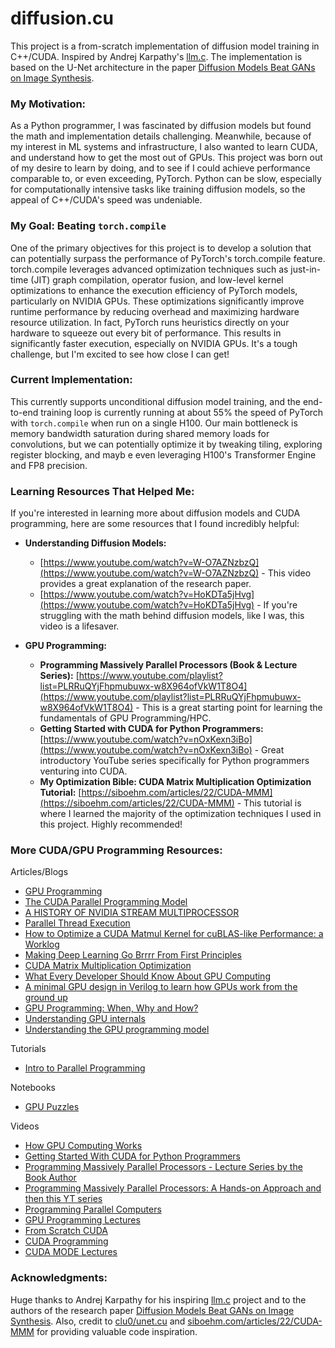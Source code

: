 # diffusion.cu

This project is a from-scratch implementation of diffusion model training in C++/CUDA. Inspired by Andrej Karpathy's [llm.c](https://github.com/karpathy/llm.c). The implementation is based on the U-Net architecture in the paper [Diffusion Models Beat GANs on Image Synthesis](https://arxiv.org/abs/2105.05233).

### **My Motivation:**

As a Python programmer, I was fascinated by diffusion models but found the math and implementation details challenging. Meanwhile, because of my interest in ML systems and infrastructure, I also wanted to learn CUDA, and understand how to get the most out of GPUs. This project was born out of my desire to learn by doing, and to see if I could achieve performance comparable to, or even exceeding, PyTorch. Python can be slow, especially for computationally intensive tasks like training diffusion models, so the appeal of C++/CUDA's speed was undeniable.

### **My Goal: Beating `torch.compile`**

One of the primary objectives for this project is to develop a solution that can potentially surpass the performance of PyTorch's torch.compile feature. torch.compile leverages advanced optimization techniques such as just-in-time (JIT) graph compilation, operator fusion, and low-level kernel optimizations to enhance the execution efficiency of PyTorch models, particularly on NVIDIA GPUs. These optimizations significantly improve runtime performance by reducing overhead and maximizing hardware resource utilization. In fact, PyTorch runs heuristics directly on your hardware to squeeze out every bit of performance. This results in significantly faster execution, especially on NVIDIA GPUs. It's a tough challenge, but I'm excited to see how close I can get!

### **Current Implementation:**

This currently supports unconditional diffusion model training, and the end-to-end training loop is currently running at about 55% the speed of PyTorch with `torch.compile` when run on a single H100. Our main bottleneck is memory bandwidth saturation during shared memory loads for convolutions, but we can potentially optimize it by tweaking tiling, exploring register blocking, and mayb e even leveraging H100's Transformer Engine and FP8 precision.

### Learning Resources That Helped Me:

If you're interested in learning more about diffusion models and CUDA programming, here are some resources that I found incredibly helpful:

 * **Understanding Diffusion Models:**
    - [https://www.youtube.com/watch?v=W-O7AZNzbzQ](https://www.youtube.com/watch?v=W-O7AZNzbzQ) - This video provides a great explanation of the research paper.
    - [https://www.youtube.com/watch?v=HoKDTa5jHvg](https://www.youtube.com/watch?v=HoKDTa5jHvg) - If you're struggling with the math behind diffusion models, like I was, this video is a lifesaver.
    
* **GPU Programming:**
    * **Programming Massively Parallel Processors (Book & Lecture Series):** [https://www.youtube.com/playlist?list=PLRRuQYjFhpmubuwx-w8X964ofVkW1T8O4](https://www.youtube.com/playlist?list=PLRRuQYjFhpmubuwx-w8X964ofVkW1T8O4) - This is a great starting point for learning the fundamentals of GPU Programming/HPC. 
    * **Getting Started with CUDA for Python Programmers:** [https://www.youtube.com/watch?v=nOxKexn3iBo](https://www.youtube.com/watch?v=nOxKexn3iBo) - Great introductory YouTube series specifically for Python programmers venturing into CUDA.
    * **My Optimization Bible: CUDA Matrix Multiplication Optimization Tutorial:** [https://siboehm.com/articles/22/CUDA-MMM](https://siboehm.com/articles/22/CUDA-MMM) - This tutorial is where I learned the majority of the optimization techniques I used in this project. Highly recommended!

### **More CUDA/GPU Programming Resources:**

Articles/Blogs

- [GPU Programming](https://enccs.github.io/gpu-programming/)
- [The CUDA Parallel Programming Model](https://fabiensanglard.net/cuda/)
- [A HISTORY OF NVIDIA STREAM MULTIPROCESSOR](https://fabiensanglard.net/cuda/index.html)
- [Parallel Thread Execution](https://docs.nvidia.com/cuda/parallel-thread-execution/index.html)
- [How to Optimize a CUDA Matmul Kernel for cuBLAS-like Performance: a Worklog](https://siboehm.com/articles/22/CUDA-MMM)
- [Making Deep Learning Go Brrrr From First Principles](https://horace.io/brrr_intro.html)
- [CUDA Matrix Multiplication Optimization](https://leimao.github.io/article/CUDA-Matrix-Multiplication-Optimization/)
- [What Every Developer Should Know About GPU Computing](https://codeconfessions.substack.com/p/gpu-computing)
- [A minimal GPU design in Verilog to learn how GPUs work from the ground up](https://github.com/adam-maj/tiny-gpu)
- [GPU Programming: When, Why and How?](https://enccs.github.io/gpu-programming/)
- [Understanding GPU internals](https://cmeraki.github.io/gpu-part1.html)
- [Understanding the GPU programming model](https://cmeraki.github.io/gpu-part2.html)
  
Tutorials 
- [Intro to Parallel Programming](https://developer.nvidia.com/udacity-cs344-intro-parallel-programming)

Notebooks
- [GPU Puzzles](https://github.com/srush/GPU-Puzzles)
  
Videos 
- [How GPU Computing Works](https://www.youtube.com/watch?v=3l10o0DYJXg)
- [Getting Started With CUDA for Python Programmers](https://youtu.be/nOxKexn3iBo?si=nung2_X-TXsnK4YK)
- [Programming Massively Parallel Processors - Lecture Series by the Book Author](https://www.youtube.com/playlist?list=PLRRuQYjFhpmubuwx-w8X964ofVkW1T8O4)
- [Programming Massively Parallel Processors: A Hands-on Approach and then this YT series](https://m.youtube.com/playlist?list=PL6RdenZrxrw-zNX7uuGppWETdxt_JxdMj&si=ZqKCQgFef-v3JBv8)
- [Programming Parallel Computers](https://youtube.com/playlist?list=PL2RY7P3JxZN-Pz1nwvnoJ9uEHmOmv4jmi&si=-7hc_4fQfFrMc8VZ)
- [GPU Programming Lectures](https://youtube.com/playlist?list=PL3xCBlatwrsXCGW4SfEoLzKiMSUCE7S_X&si=2vIw6R0JpZjBt8pR)
- [From Scratch CUDA](https://youtube.com/playlist?list=PLxNPSjHT5qvvwoy6KXzUbLaF5A8NdJvuo&si=rvc52nc-VAPVwhNh)
- [CUDA Programming](https://www.youtube.com/watch?v=xwbD6fL5qC8)
- [CUDA MODE Lectures](https://www.youtube.com/@CUDAMODE/videos)


### **Acknowledgments:**

Huge thanks to Andrej Karpathy for his inspiring [llm.c](https://github.com/karpathy/llm.c) project and to the authors of the research paper [Diffusion Models Beat GANs on Image Synthesis](https://arxiv.org/abs/2105.05233). Also, credit to [clu0/unet.cu](https://github.com/clu0/unet.cu) and [siboehm.com/articles/22/CUDA-MMM](https://siboehm.com/articles/22/CUDA-MMM) for providing valuable code inspiration.
